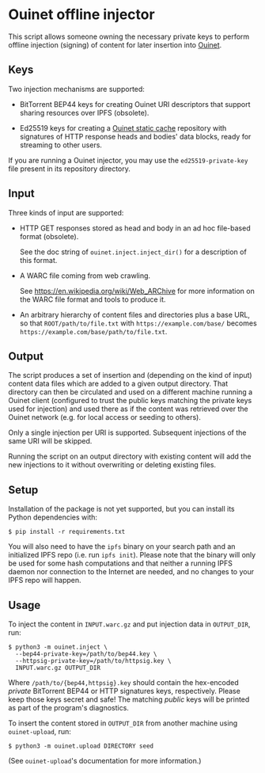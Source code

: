 # Ouinet offline injector

This script allows someone owning the necessary private keys to perform
offline injection (signing) of content for later insertion into
[Ouinet](https://github.com/equalitie/ouinet).

## Keys

Two injection mechanisms are supported:

  - BitTorrent BEP44 keys for creating Ouinet URI descriptors that support
    sharing resources over IPFS (obsolete).

  - Ed25519 keys for creating a [Ouinet static cache][] repository with
    signatures of HTTP response heads and bodies' data blocks, ready for
    streaming to other users.

[Ouinet static cache]: https://github.com/equalitie/ouinet/blob/master/doc/ouinet-network-whitepaper.md#out-of-band-cache-entry-exchange

If you are running a Ouinet injector, you may use the ``ed25519-private-key``
file present in its repository directory.

## Input

Three kinds of input are supported:

  - HTTP GET responses stored as head and body in an ad hoc file-based format
    (obsolete).

    See the doc string of `ouinet.inject.inject_dir()` for a description of
    this format.

  - A WARC file coming from web crawling.

    See <https://en.wikipedia.org/wiki/Web_ARChive> for more information on
    the WARC file format and tools to produce it.

  - An arbitrary hierarchy of content files and directories plus a base URL,
    so that ``ROOT/path/to/file.txt`` with ``https://example.com/base/``
    becomes ``https://example.com/base/path/to/file.txt``.

## Output

The script produces a set of insertion and (depending on the kind of input)
content data files which are added to a given output directory.  That
directory can then be circulated and used on a different machine running a
Ouinet client (configured to trust the public keys matching the private keys
used for injection) and used there as if the content was retrieved over the
Ouinet network (e.g. for local access or seeding to others).

Only a single injection per URI is supported.  Subsequent injections of the
same URI will be skipped.

Running the script on an output directory with existing content will add the
new injections to it without overwriting or deleting existing files.

## Setup

Installation of the package is not yet supported, but you can install its
Python dependencies with:

    $ pip install -r requirements.txt

You will also need to have the ``ipfs`` binary on your search path and an
initialized IPFS repo (i.e. run ``ipfs init``).  Please note that the binary
will only be used for some hash computations and that neither a running IPFS
daemon nor connection to the Internet are needed, and no changes to your IPFS
repo will happen.

## Usage

To inject the content in ``INPUT.warc.gz`` and put injection data in
``OUTPUT_DIR``, run:

    $ python3 -m ouinet.inject \
      --bep44-private-key=/path/to/bep44.key \
      --httpsig-private-key=/path/to/httpsig.key \
      INPUT.warc.gz OUTPUT_DIR

Where ``/path/to/{bep44,httpsig}.key`` should contain the hex-encoded
*private* BitTorrent BEP44 or HTTP signatures keys, respectively.  Please keep
those keys secret and safe!  The matching *public* keys will be printed as
part of the program's diagnostics.

To insert the content stored in `OUTPUT_DIR` from another machine using
``ouinet-upload``, run:

    $ python3 -m ouinet.upload DIRECTORY seed

(See ``ouinet-upload``'s documentation for more information.)
